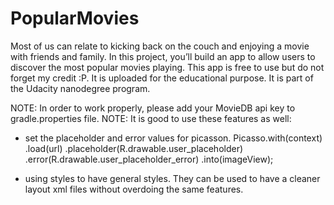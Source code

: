 # PopularMovies
Most of us can relate to kicking back on the couch and enjoying a movie with friends and family. In this project, you’ll build an app to allow users to discover the most popular movies playing.
This app is free to use but do not forget my credit :P.
It is uploaded for the educational purpose. It is part of the Udacity nanodegree program.

NOTE: In order to work properly, please add your MovieDB api key to gradle.properties file.
NOTE: It is good to use these features as well:
  - set the placeholder and error values  for picasson.
  Picasso.with(context)
    .load(url)
    .placeholder(R.drawable.user_placeholder)
    .error(R.drawable.user_placeholder_error)
    .into(imageView);
   
  - using styles to have general styles. They can be used to have a cleaner layout xml files without overdoing the same features.
